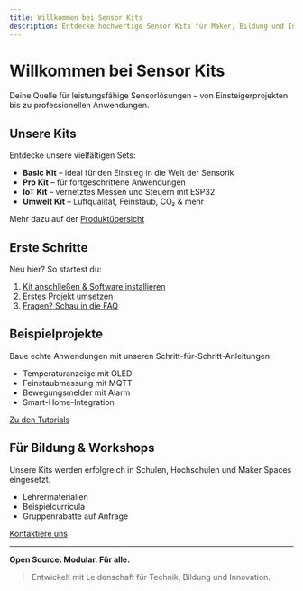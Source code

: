 ```yaml
---
title: Willkommen bei Sensor Kits
description: Entdecke hochwertige Sensor Kits für Maker, Bildung und Industrie.
---
```


# Willkommen bei **Sensor Kits**

Deine Quelle für leistungsfähige Sensorlösungen – von Einsteigerprojekten bis zu professionellen Anwendungen.

## Unsere Kits

Entdecke unsere vielfältigen Sets:

- **Basic Kit** – ideal für den Einstieg in die Welt der Sensorik  
- **Pro Kit** – für fortgeschrittene Anwendungen  
- **IoT Kit** – vernetztes Messen und Steuern mit ESP32  
- **Umwelt Kit** – Luftqualität, Feinstaub, CO₂ & mehr  

Mehr dazu auf der [Produktübersicht](./products.md)

## Erste Schritte

Neu hier? So startest du:

1. [Kit anschließen & Software installieren](./getting-started.md)  
2. [Erstes Projekt umsetzen](./tutorials.md)  
3. [Fragen? Schau in die FAQ](./faq.md)

## Beispielprojekte

Baue echte Anwendungen mit unseren Schritt-für-Schritt-Anleitungen:

- Temperaturanzeige mit OLED
- Feinstaubmessung mit MQTT
- Bewegungsmelder mit Alarm
- Smart-Home-Integration

[Zu den Tutorials](./tutorials.md)

##  Für Bildung & Workshops

Unsere Kits werden erfolgreich in Schulen, Hochschulen und Maker Spaces eingesetzt.

- Lehrermaterialien
- Beispielcurricula
- Gruppenrabatte auf Anfrage

[Kontaktiere uns](mailto:info@sensorkits.example)

---

**Open Source. Modular. Für alle.**

> Entwickelt mit Leidenschaft für Technik, Bildung und Innovation.
